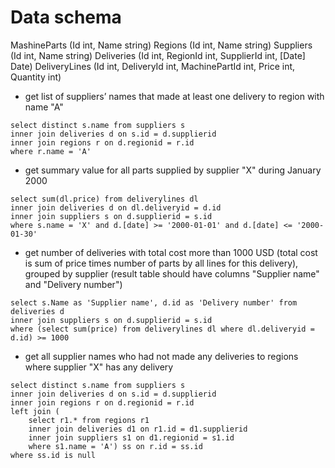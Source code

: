 # Data schema

MashineParts (Id int, Name string)
Regions (Id int, Name string)
Suppliers (Id int, Name string)
Deliveries (Id int, RegionId int, SupplierId int, [Date] Date)
DeliveryLines (Id int, DeliveryId int, MachinePartId int, Price int, Quantity int)

* get list of suppliers’ names that made at least one delivery to region with name "A"

```
select distinct s.name from suppliers s
inner join deliveries d on s.id = d.supplierid
inner join regions r on d.regionid = r.id
where r.name = 'A'
```

* get summary value for all parts supplied by supplier "X" during January 2000

```
select sum(dl.price) from deliverylines dl
inner join deliveries d on dl.deliveryid = d.id
inner join suppliers s on d.supplierid = s.id
where s.name = 'X' and d.[date] >= '2000-01-01' and d.[date] <= '2000-01-30'
```

* get number of deliveries with total cost more than 1000 USD (total cost is sum of price times number of parts by all lines for this delivery), grouped by supplier (result table should have columns "Supplier name" and "Delivery number")

```
select s.Name as 'Supplier name', d.id as 'Delivery number' from deliveries d
inner join suppliers s on d.supplierid = s.id
where (select sum(price) from deliverylines dl where dl.deliveryid = d.id) >= 1000
```

* get all supplier names who had not made any deliveries to regions where supplier "X" has any delivery

```
select distinct s.name from suppliers s
inner join deliveries d on s.id = d.supplierid
inner join regions r on d.regionid = r.id
left join (
	select r1.* from regions r1
	inner join deliveries d1 on r1.id = d1.supplierid
	inner join suppliers s1 on d1.regionid = s1.id
	where s1.name = 'A') ss on r.id = ss.id
where ss.id is null
```